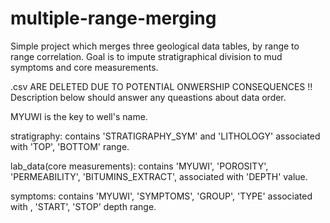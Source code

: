 # multiple-range-merging
Simple project which merges three geological data tables, by range to range correlation. Goal is to impute stratigraphical division 
to mud symptoms and core measurements. 

.csv ARE DELETED DUE TO POTENTIAL ONWERSHIP CONSEQUENCES !! Description below should answer any queastions about data order.

MYUWI is the key to well's name. 

stratigraphy:
contains 'STRATIGRAPHY_SYM' and 'LITHOLOGY' associated with 'TOP', 'BOTTOM' range.

lab_data(core measurements):
contains 'MYUWI', 'POROSITY', 'PERMEABILITY', 'BITUMINS_EXTRACT', associated with 'DEPTH' value.

symptoms:
contains 'MYUWI', 'SYMPTOMS', 'GROUP', 'TYPE' associated with , 'START', 'STOP' depth range.



